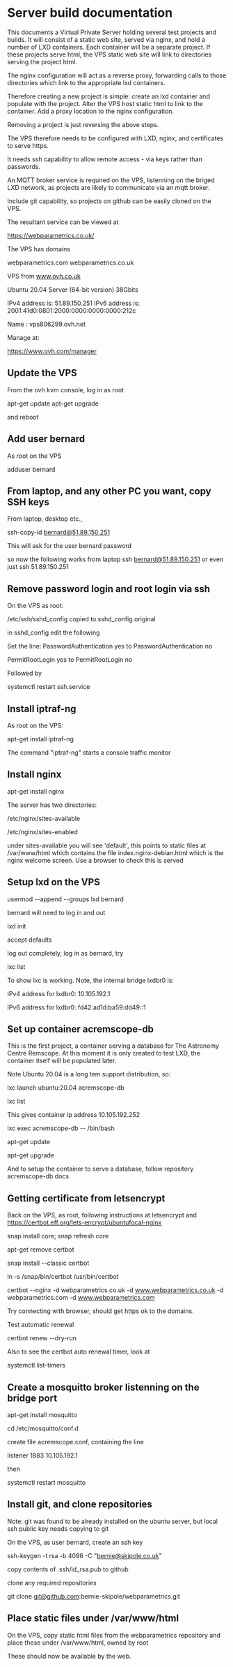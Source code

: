 # Server build documentation

This documents a Virtual Private Server holding several test projects and builds. It will consist of a static web site, served via nginx, and hold a number of LXD containers. Each container will be a separate project. If these projects serve html, the VPS static web site will link to directories serving the project html.

The nginx configuration will act as a reverse proxy, forwarding calls to those directories which link to the appropriate lxd containers.

Therefore creating a new project is simple: create an lxd container and populate with the project. Alter the VPS host static html to link to the container. Add a proxy location to the nginx configuration.

Removing a project is just reversing the above steps.

The VPS therefore needs to be configured with LXD, nginx, and certificates to serve https.

It needs ssh capability to allow remote access - via keys rather than passwords.

An MQTT broker service is required on the VPS, listenning on the briged LXD network, as projects are likely to communicate via an mqtt broker.

Include git capability, so projects on github can be easily cloned on the VPS.

The resultant service can be viewed at

https://webparametrics.co.uk/

The VPS has domains

webparametrics.com
webparametrics.co.uk

VPS from www.ovh.co.uk

Ubuntu 20.04 Server (64-bit version)
38Gbits

IPv4 address is: 51.89.150.251
IPv6 address is: 2001:41d0:0801:2000:0000:0000:0000:212c

Name : vps806299.ovh.net

Manage at:

https://www.ovh.com/manager


## Update the VPS

From the ovh kvm console, log in as root

apt-get update
apt-get upgrade

and reboot


## Add user bernard

As root on the VPS

adduser bernard


## From laptop, and any other PC you want, copy SSH keys

From laptop, desktop etc.,

ssh-copy-id bernard@51.89.150.251

This will ask for the user bernard password

so now the following works from laptop
ssh bernard@51.89.150.251
or even just
ssh 51.89.150.251

## Remove password login and root login via ssh

On the VPS as root:

/etc/ssh/sshd_config copied to sshd_config.original

in sshd_config edit the following

Set the line:
PasswordAuthentication yes
to
PasswordAuthentication no

PermitRootLogin yes
to
PermitRootLogin no

Followed by

systemctl restart ssh.service


## Install iptraf-ng

As root on the VPS:

apt-get install iptraf-ng

The command "iptraf-ng" starts a console traffic monitor


## Install nginx

apt-get install nginx

The server has two directories:

/etc/nginx/sites-available

/etc/nginx/sites-enabled

under sites-available you will see 'default', this points to static files
at /var/www/html which contains the file index.nginx-debian.html which is
the nginx welcome screen. Use a browser to check this is served


## Setup lxd on the VPS

usermod --append --groups lxd bernard

bernard will need to log in and out

lxd init

accept defaults

log out completely, log in as bernard, try

lxc list

To show lxc is working. Note, the internal bridge lxdbr0 is:

IPv4 address for lxdbr0: 10.105.192.1

IPv6 address for lxdbr0: fd42:ad1d:ba59:dd49::1


## Set up container acremscope-db

This is the first project, a container serving a database for The Astronomy Centre Remscope. At this moment it is only created to test LXD, the container itself will be populated later.

Note Ubuntu 20.04 is a long tem support distribution, so:

lxc launch ubuntu:20.04 acremscope-db

lxc list

This gives container ip address 10.105.192.252

lxc exec acremscope-db -- /bin/bash

apt-get update

apt-get upgrade

And to setup the container to serve a database, follow repository acremscope-db docs


## Getting certificate from letsencrypt

Back on the VPS, as root, following instructions at letsencrypt and https://certbot.eff.org/lets-encrypt/ubuntufocal-nginx

snap install core; snap refresh core

apt-get remove certbot

snap install --classic certbot

ln -s /snap/bin/certbot /usr/bin/certbot

certbot --nginx  -d webparametrics.co.uk -d www.webparametrics.co.uk -d webparametrics.com -d www.webparametrics.com

Try connecting with browser, should get https ok to the domains.

Test automatic renewal

certbot renew --dry-run

Also to see the certbot auto renewal timer, look at

systemctl list-timers


## Create a mosquitto broker listenning on the bridge port

apt-get install mosquitto

cd /etc/mosquitto/conf.d

create file acremscope.conf, containing the line

listener 1883 10.105.192.1

then

systemctl restart mosquitto



## Install git, and clone repositories

Note: git was found to be already installed on the ubuntu server, but local ssh public key needs copying to git

On the VPS, as user bernard, create an ssh key

ssh-keygen -t rsa -b 4096 -C "bernie@skipole.co.uk"

copy contents of .ssh/id_rsa.pub to github

clone any required repositories

git clone git@github.com:bernie-skipole/webparametrics.git



## Place static files under /var/www/html

On the VPS, copy static html files from the webparametrics repository
and place these under /var/www/html, owned by root

These should now be available by the web.




